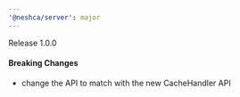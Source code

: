 ```yaml
---
'@neshca/server': major
---
```


Release 1.0.0

#### Breaking Changes

- change the API to match with the new CacheHandler API
